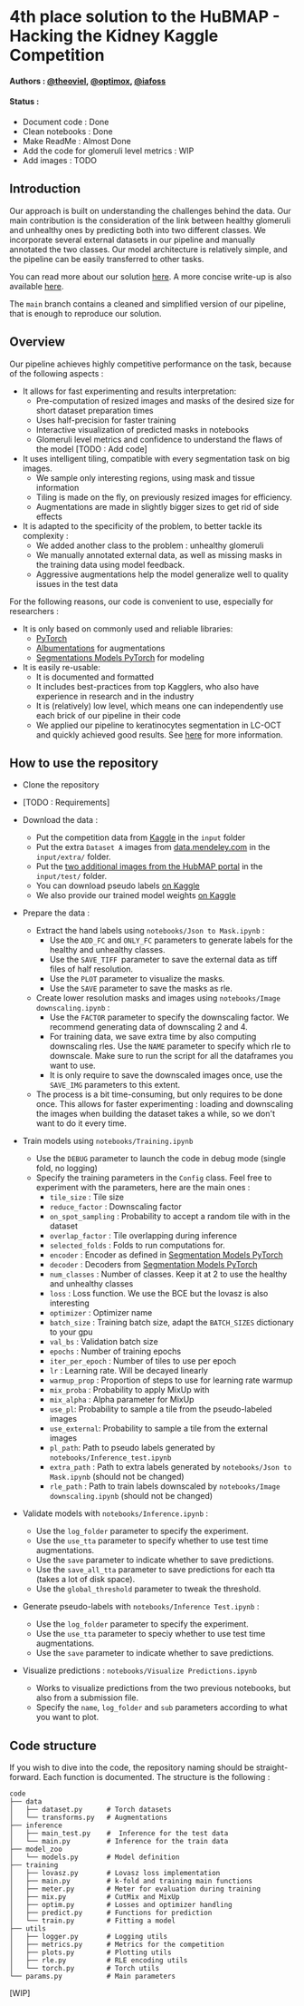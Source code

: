 # 4th place solution to the HuBMAP - Hacking the Kidney Kaggle Competition
#### Authors : [@theoviel](https://github.com/theoviel), [@optimox](https://github.com/Optimox), [@iafoss](https://github.com/iafoss)

#### Status :
- Document code : Done
- Clean notebooks : Done
- Make ReadMe : Almost Done
- Add the code for glomeruli level metrics : WIP
- Add images : TODO


## Introduction

Our approach is built on understanding the challenges behind the data. Our main contribution is the consideration of the link between healthy glomeruli and unhealthy ones by predicting both into two different classes. We incorporate several external datasets in our pipeline and manually annotated the two classes.
Our model architecture is relatively simple, and the pipeline can be easily transferred to other tasks.

You can read more about our solution [here](https://www.kaggle.com/theoviel/hubmap-final-methodology-submission/). A more concise write-up is also available [here](https://www.kaggle.com/c/hubmap-kidney-segmentation/discussion/238024).

The `main` branch contains a cleaned and simplified version of our pipeline, that is enough to reproduce our solution.


## Overview

Our pipeline achieves highly competitive performance on the task, because of the following aspects :
- It allows for fast experimenting and results interpretation:
  - Pre-computation of resized images and masks of the desired size for short dataset preparation times
  - Uses half-precision for faster training
  - Interactive visualization of predicted masks in notebooks
  - Glomeruli level metrics and confidence to understand the flaws of the model [TODO : Add code]
- It uses intelligent tiling, compatible with every segmentation task on big images.
  - We sample only interesting regions, using mask and tissue information
  - Tiling is made on the fly, on previously resized images for efficiency.
  - Augmentations are made in slightly bigger sizes to get rid of side effects
- It is adapted to the specificity of the problem, to better tackle its complexity :
  - We added another class to the problem : unhealthy glomeruli
  - We manually annotated external data, as well as missing masks in the training data using model feedback.
  - Aggressive augmentations help the model generalize well to quality issues in the test data


For the following reasons, our code is convenient to use, especially for researchers :
- It is only based on commonly used and reliable libraries:
  - [PyTorch](https://pytorch.org/)
  - [Albumentations](https://albumentations.ai/) for augmentations
  - [Segmentations Models PyTorch](https://github.com/qubvel/segmentation_models.pytorch) for modeling
- It is easily re-usable:
  - It is documented and formatted 
  - It includes best-practices from top Kagglers, who also have experience in research and in the industry
  - It is (relatively) low level, which means one can independently use each brick of our pipeline in their code
  - We applied our pipeline to keratinocytes segmentation in LC-OCT and quickly achieved good results. See [here](https://www.kaggle.com/theoviel/hubmap-final-methodology-submission/) for more information.


## How to use the repository

- Clone the repository
- [TODO : Requirements]

- Download the data :
  - Put the competition data from [Kaggle](https://www.kaggle.com/c/hubmap-kidney-segmentation/data) in the `input` folder
  - Put the extra `Dataset A` images from [data.mendeley.com](https://data.mendeley.com/datasets/k7nvtgn2x6/3) in the `input/extra/` folder.
  - Put the [two additional images from the HubMAP portal](https://www.kaggle.com/iafoss/hubmap-ex) in the `input/test/` folder.
  - You can download pseudo labels [on Kaggle](https://www.kaggle.com/theoviel/hubmap-pl/)
  - We also provide our trained model weights [on Kaggle](https://www.kaggle.com/theoviel/hubmap-cp/)

- Prepare the data :
  - Extract the hand labels using `notebooks/Json to Mask.ipynb` :
    - Use the `ADD_FC` and `ONLY_FC` parameters to generate labels for the healthy and unhealthy classes.
    - Use the `SAVE_TIFF `parameter to save the external data as tiff files of half resolution.
    - Use the `PLOT` parameter to visualize the masks.
    - Use the `SAVE` parameter to save the masks as rle.
  - Create lower resolution masks and images using `notebooks/Image downscaling.ipynb` :
    - Use the `FACTOR` parameter to specify the downscaling factor. We recommend generating data of downscaling 2 and 4.
    - For training data, we save extra time by also computing downscaling rles. Use the `NAME` parameter to specify which rle to downscale. Make sure to run the script for all the dataframes you want to use.
    - It is only require to save the downscaled images once, use the `SAVE_IMG` parameters to this extent.
  - The process is a bit time-consuming, but only requires to be done once. This allows for faster experimenting : loading and downscaling the images when building the dataset takes a while, so we don't want to do it every time. 

- Train models using `notebooks/Training.ipynb`
  - Use the `DEBUG` parameter to launch the code in debug mode (single fold, no logging)
  - Specify the training parameters in the `Config` class. Feel free to experiment with the parameters, here are the main ones :
    - `tile_size` : Tile size
    - `reduce_factor` : Downscaling factor
    - `on_spot_sampling` : Probability to accept a random tile with in the dataset
    - `overlap_factor` : Tile overlapping during inference
    - `selected_folds` : Folds to run computations for.
    - `encoder` : Encoder as defined in [Segmentation Models PyTorch](https://github.com/qubvel/segmentation_models.pytorch)
    - `decoder` : Decoders from [Segmentation Models PyTorch](https://github.com/qubvel/segmentation_models.pytorch)
    - `num_classes` : Number of classes. Keep it at 2 to use the healthy and unhealthy classes
    - `loss` : Loss function. We use the BCE but the lovasz is also interesting
    - `optimizer` : Optimizer name
    - `batch_size` : Training batch size, adapt the `BATCH_SIZES` dictionary to your gpu
    - `val_bs` : Validation batch size
    - `epochs` : Number of training epochs
    - `iter_per_epoch` : Number of tiles to use per epoch
    - `lr` : Learning rate. Will be decayed linearly
    - `warmup_prop` : Proportion of steps to use for learning rate warmup
    - `mix_proba` : Probability to apply MixUp with
    - `mix_alpha` : Alpha parameter for MixUp
    - `use_pl`: Probability to sample a tile from the pseudo-labeled images
    - `use_external`: Probability to sample a tile from the external images
    - `pl_path`: Path to pseudo labels generated by `notebooks/Inference_test.ipynb`
    - `extra_path` : Path to extra labels generated by `notebooks/Json to Mask.ipynb` (should not be changed)
    - `rle_path` : Path to train labels downscaled by `notebooks/Image downscaling.ipynb`  (should not be changed)

- Validate models with `notebooks/Inference.ipynb` :
  - Use the `log_folder` parameter to specify the experiment.
  - Use the `use_tta` parameter to specify whether to use test time augmentations.
  - Use the `save` parameter to indicate whether to save predictions.
  - Use the `save_all_tta` parameter to save predictions for each tta (takes a lot of disk space).
  - Use the `global_threshold` parameter to tweak the threshold.

- Generate pseudo-labels  with `notebooks/Inference Test.ipynb` :
  - Use the `log_folder` parameter to specify the experiment.
  - Use the `use_tta` parameter to speciy whether to use test time augmentations.
  - Use the `save` parameter to indicate whether to save predictions.

- Visualize predictions : `notebooks/Visualize Predictions.ipynb`
  - Works to visualize predictions from the two previous notebooks, but also from a submission file.
  - Specify the `name`, `log_folder` and `sub` parameters according to what you want to plot.


## Code structure

If you wish to dive into the code, the repository naming should be straight-forward. Each function is documented.
The structure is the following :

```
code
├── data
│   ├── dataset.py      # Torch datasets
│   └── transforms.py   # Augmentations
├── inference 
│   ├── main_test.py    #  Inference for the test data
│   └── main.py         # Inference for the train data
├── model_zoo 
│   └── models.py       # Model definition
├── training 
│   ├── lovasz.py       # Lovasz loss implementation
│   ├── main.py         # k-fold and training main functions
│   ├── meter.py        # Meter for evaluation during training
│   ├── mix.py          # CutMix and MixUp
│   ├── optim.py        # Losses and optimizer handling
│   ├── predict.py      # Functions for prediction
│   └── train.py        # Fitting a model
├── utils 
│   ├── logger.py       # Logging utils
│   ├── metrics.py      # Metrics for the competition
│   ├── plots.py        # Plotting utils
│   ├── rle.py          # RLE encoding utils
│   └── torch.py        # Torch utils
└── params.py           # Main parameters
``` 



[WIP]

